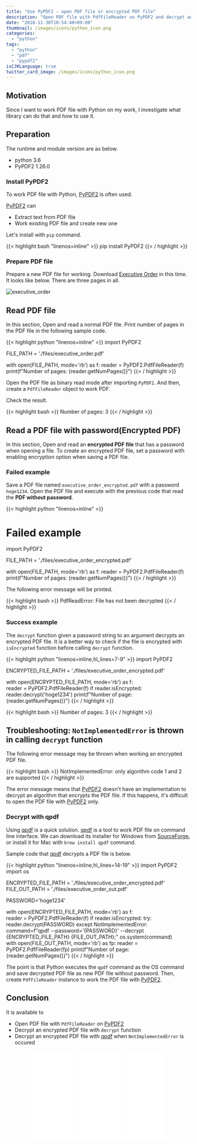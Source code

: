 ```yaml
---
title: "Use PyPDF2 - open PDF file or encrypted PDF file"
description: "Open PDF file with PdfFileReader on PyPDF2 and decrypt an encrypted PDF file with decrypt function. Troubleshoot when NotImplementedError is occured."
date: "2018-11-30T10:54:40+09:00"
thumbnail: /images/icons/python_icon.png
categories:
  - "python"
tags:
  - "python"
  - "pdf"
  - "pypdf2"
isCJKLanguage: true
twitter_card_image: /images/icons/python_icon.png
---
```


## Motivation

Since I want to work PDF file with Python on my work, I investigate what library can do that and how to use it.

<!--adsense-->

## Preparation

The runtime and module version are as below.

* python 3.6
* PyPDF2 1.26.0

### Install PyPDF2

To work PDF file with Python, [PyPDF2](https://pythonhosted.org/PyPDF2/index.html) is often used.

[PyPDF2](https://pythonhosted.org/PyPDF2/index.html) can

* Extract text from PDF file
* Work existing PDF file and create new one

Let's install with `pip` command.

{{< highlight bash "linenos=inline" >}}
pip install PyPDF2
{{< / highlight >}}

### Prepare PDF file

Prepare a new PDF file for working. Download [Executive Order](https://www.federalregister.gov/presidential-documents/executive-orders) in this time.
It looks like below. There are three pages in all.

![executive_order](/images/20181130/executive_order.png)

<!--adsense-->

## Read PDF file

In this section, Open and read a normal PDF file.
Print number of pages in the PDF file in the following sample code.

{{< highlight python "linenos=inline" >}}
import PyPDF2

FILE_PATH = './files/executive_order.pdf'

with open(FILE_PATH, mode='rb') as f:
    reader = PyPDF2.PdfFileReader(f)
    print(f"Number of pages: {reader.getNumPages()}")
{{< / highlight >}}

Open the PDF file as binary read mode after importing `PyPDF2`.
And then, create a `PdfFileReader` object to work PDF.

Check the result.

{{< highlight bash >}}
Number of pages: 3
{{< / highlight >}}

<!--adsense-->

## Read a PDF file with password(Encrypted PDF)

In this section, Open and read an **encrypted PDF file** that has a password when opening a file. To create an encrypted PDF file, set a password with enabling encryption option when saving a PDF file.

### Failed example

Save a PDF file named `executive_order_encrypted.pdf` with a password `hoge1234`. 
Open the PDF file and execute with the previous code that read the **PDF without password**.

{{< highlight python "linenos=inline" >}}
# Failed example
import PyPDF2

FILE_PATH = './files/executive_order_encrypted.pdf'

with open(FILE_PATH, mode='rb') as f:
    reader = PyPDF2.PdfFileReader(f)
    print(f"Number of pages: {reader.getNumPages()}")
{{< / highlight >}}

The following error message will be printed.

{{< highlight bash >}}
PdfReadError: File has not been decrypted
{{< / highlight >}}

### Success example

The `decrypt` function given a password string to an argument decrypts an encrypted PDF file.
It is a better way to check if the file is encrypted with `isEncrypted` function before calling `decrypt` function.

{{< highlight python "linenos=inline,hl_lines=7-9" >}}
import PyPDF2

ENCRYPTED_FILE_PATH = './files/executive_order_encrypted.pdf'

with open(ENCRYPTED_FILE_PATH, mode='rb') as f:        
    reader = PyPDF2.PdfFileReader(f)
    if reader.isEncrypted:
        reader.decrypt('hoge1234')
        print(f"Number of page: {reader.getNumPages()}")
{{< / highlight >}}

{{< highlight bash >}}
Number of pages: 3
{{< / highlight >}}

<!--adsense-->

## Troubleshooting: `NotImplementedError` is thrown in calling `decrypt` function

The following error message may be thrown when working an encrypted PDF file.

{{< highlight bash >}}
NotImplementedError: only algorithm code 1 and 2 are supported
{{< / highlight >}}

The error message means that [PyPDF2](https://pythonhosted.org/PyPDF2/index.html) doesn't have an implementation to decrypt an algorithm that encrypts the PDF file. 
If this happens, it's difficult to open the PDF file with [PyPDF2](https://pythonhosted.org/PyPDF2/index.html) only.

### Decrypt with qpdf

Using [qpdf](https://github.com/qpdf/qpdf) is a quick solution.
[qpdf](https://github.com/qpdf/qpdf) is a tool to work PDF file on command line interface.
We can download its installer for Windows from [SourceForge](https://sourceforge.net/projects/qpdf/), or install it for Mac with `brew install qpdf` command.

Sample code that [qpdf](https://github.com/qpdf/qpdf) decrypts a PDF file is below.

{{< highlight python "linenos=inline,hl_lines=14-19"  >}}
import PyPDF2
import os

ENCRYPTED_FILE_PATH = './files/executive_order_encrypted.pdf'
FILE_OUT_PATH = './files/executive_order_out.pdf'

PASSWORD='hoge1234'

with open(ENCRYPTED_FILE_PATH, mode='rb') as f:        
    reader = PyPDF2.PdfFileReader(f)
    if reader.isEncrypted:
        try:
            reader.decrypt(PASSWORD)
        except NotImplementedError:
            command=f"qpdf --password='{PASSWORD}' --decrypt {ENCRYPTED_FILE_PATH} {FILE_OUT_PATH};"
            os.system(command)            
            with open(FILE_OUT_PATH, mode='rb') as fp:
                reader = PyPDF2.PdfFileReader(fp)
                print(f"Number of page: {reader.getNumPages()}")
{{< / highlight >}}

The point is that Python executes the `qpdf` command as the OS command and
save decrypted PDF file as new PDF file without password. Then, create `PdfFileReader` instance to work the PDF file with [PyPDF2](https://pythonhosted.org/PyPDF2/index.html).

## Conclusion

It is available to

* Open PDF file with `PdfFileReader` on [PyPDF2](https://pythonhosted.org/PyPDF2/index.html)
* Decrypt an encrypted PDF file with `decrypt` function
* Decrypt an encrypted PDF file with [qpdf](https://github.com/qpdf/qpdf) when `NotImplementedError` is occured

<div align="center">
<iframe style="width:120px;height:240px;" marginwidth="0" marginheight="0" scrolling="no" frameborder="0" src="//ws-na.amazon-adsystem.com/widgets/q?ServiceVersion=20070822&OneJS=1&Operation=GetAdHtml&MarketPlace=US&source=ss&ref=as_ss_li_til&ad_type=product_link&tracking_id=soudegesu-20&marketplace=amazon&region=US&placement=1593275994&asins=1593275994&linkId=365e065e9a34c2f0591dd8776c437d42&show_border=true&link_opens_in_new_window=true"></iframe>
<iframe style="width:120px;height:240px;" marginwidth="0" marginheight="0" scrolling="no" frameborder="0" src="//ws-na.amazon-adsystem.com/widgets/q?ServiceVersion=20070822&OneJS=1&Operation=GetAdHtml&MarketPlace=US&source=ss&ref=as_ss_li_til&ad_type=product_link&tracking_id=soudegesu-20&marketplace=amazon&region=US&placement=1449357016&asins=1449357016&linkId=76478fed9537a1dcdb17f90ac79fa493&show_border=true&link_opens_in_new_window=true"></iframe>
<iframe style="width:120px;height:240px;" marginwidth="0" marginheight="0" scrolling="no" frameborder="0" src="//ws-na.amazon-adsystem.com/widgets/q?ServiceVersion=20070822&OneJS=1&Operation=GetAdHtml&MarketPlace=US&source=ss&ref=as_ss_li_til&ad_type=product_link&tracking_id=soudegesu-20&marketplace=amazon&region=US&placement=1491946008&asins=1491946008&linkId=a0d89601ba231dccc5db55892c0fef31&show_border=true&link_opens_in_new_window=true"></iframe>
</div>
